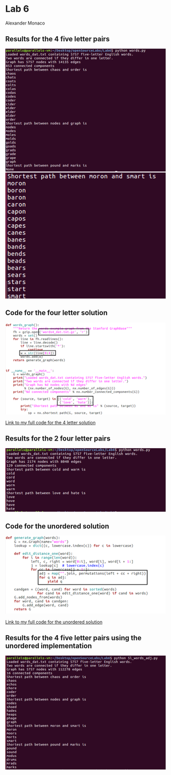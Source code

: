 # Lab 6
Alexander Monaco
##



## Results for the 4 five letter pairs
![alt text](https://github.com/alex-monaco/opensourcelabs/blob/master/Lab6/words5.1.png)
![alt text](https://github.com/alex-monaco/opensourcelabs/blob/master/Lab6/word5.2.png)

## Code for the four letter solution
![alt text](https://github.com/alex-monaco/opensourcelabs/blob/master/Lab6/words4code.png)

[Link to my full code for the 4 letter solution](https://github.com/alex-monaco/opensourcelabs/blob/master/Lab6/4l_words.py)


## Results for the 2 four letter pairs
![alt text](https://github.com/alex-monaco/opensourcelabs/blob/master/Lab6/words4.png)

## Code for the unordered solution
![alt text](https://github.com/alex-monaco/opensourcelabs/blob/master/Lab6/wordsadjcode.png)

[Link to my full code for the unordered solution](https://github.com/alex-monaco/opensourcelabs/blob/master/Lab6/5l_words_adj.py)


## Results for the 4 five letter pairs using the unordered implementation
![alt text](https://github.com/alex-monaco/opensourcelabs/blob/master/Lab6/words5.adj.png)

